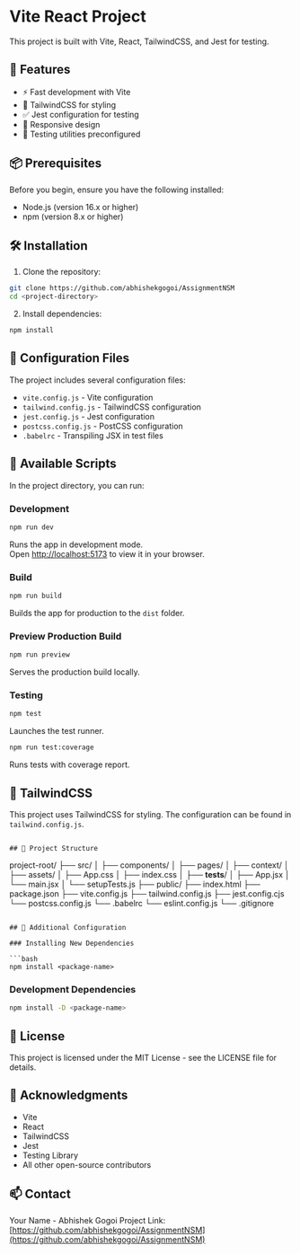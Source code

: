 # Vite React Project

This project is built with Vite, React, TailwindCSS, and Jest for testing.

## 🚀 Features

- ⚡️ Fast development with Vite
- 🎨 TailwindCSS for styling
- ✅ Jest configuration for testing
- 📱 Responsive design
- 🧪 Testing utilities preconfigured

## 📦 Prerequisites

Before you begin, ensure you have the following installed:
- Node.js (version 16.x or higher)
- npm (version 8.x or higher)

## 🛠️ Installation

1. Clone the repository:
```bash
git clone https://github.com/abhishekgogoi/AssignmentNSM
cd <project-directory>
```

2. Install dependencies:
```bash
npm install
```

## 🔧 Configuration Files

The project includes several configuration files:

- `vite.config.js` - Vite configuration
- `tailwind.config.js` - TailwindCSS configuration
- `jest.config.js` - Jest configuration
- `postcss.config.js` - PostCSS configuration
- `.babelrc` - Transpiling JSX in test files

## 📝 Available Scripts

In the project directory, you can run:

### Development
```bash
npm run dev
```
Runs the app in development mode.\
Open [http://localhost:5173](http://localhost:5173) to view it in your browser.

### Build
```bash
npm run build
```
Builds the app for production to the `dist` folder.

### Preview Production Build
```bash
npm run preview
```
Serves the production build locally.

### Testing
```bash
npm test
```
Launches the test runner.

```bash
npm run test:coverage
```
Runs tests with coverage report.

## 🎨 TailwindCSS

This project uses TailwindCSS for styling. The configuration can be found in `tailwind.config.js`.
```

## 📁 Project Structure

```
project-root/
├── src/
│   ├── components/
│   ├── pages/
│   ├── context/
│   ├── assets/
│   ├── App.css
│   ├── index.css
│   ├── __tests__/
│   ├── App.jsx
│   └── main.jsx
│   └── setupTests.js
├── public/
├── index.html
├── package.json
├── vite.config.js
├── tailwind.config.js
├── jest.config.cjs
└── postcss.config.js
└── .babelrc
└── eslint.config.js
└── .gitignore
```

## 🔧 Additional Configuration

### Installing New Dependencies

```bash
npm install <package-name>
```

### Development Dependencies

```bash
npm install -D <package-name>
```

## 📄 License

This project is licensed under the MIT License - see the LICENSE file for details.

## 🙏 Acknowledgments

- Vite
- React
- TailwindCSS
- Jest
- Testing Library
- All other open-source contributors

## 📫 Contact

Your Name - Abhishek Gogoi
Project Link: [https://github.com/abhishekgogoi/AssignmentNSM](https://github.com/abhishekgogoi/AssignmentNSM)
